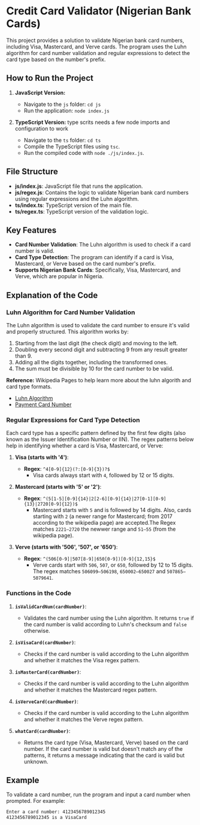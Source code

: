 # Credit Card Validator (Nigerian Bank Cards)

This project provides a solution to validate Nigerian bank card numbers, including Visa, Mastercard, and Verve cards. The program uses the Luhn algorithm for card number validation and regular expressions to detect the card type based on the number's prefix.

## How to Run the Project

1. **JavaScript Version:**
   - Navigate to the `js` folder: `cd js`
   - Run the application: `node index.js`

2. **TypeScript Version:**
    type scrits needs a few node imports and configuration to work
   - Navigate to the `ts` folder: `cd ts`
   - Compile the TypeScript files using `tsc`.
   - Run the compiled code with `node ./js/index.js`.

## File Structure

- **js/index.js**: JavaScript file that runs the application.
- **js/regex.js**: Contains the logic to validate Nigerian bank card numbers using regular expressions and the Luhn algorithm.
- **ts/index.ts**: TypeScript version of the main file.
- **ts/regex.ts**: TypeScript version of the validation logic.

## Key Features

- **Card Number Validation**: The Luhn algorithm is used to check if a card number is valid.
- **Card Type Detection**: The program can identify if a card is Visa, Mastercard, or Verve based on the card number's prefix.
- **Supports Nigerian Bank Cards**: Specifically, Visa, Mastercard, and Verve, which are popular in Nigeria.

## Explanation of the Code

### Luhn Algorithm for Card Number Validation

The Luhn algorithm is used to validate the card number to ensure it's valid and properly structured. This algorithm works by:

1. Starting from the last digit (the check digit) and moving to the left.
2. Doubling every second digit and subtracting 9 from any result greater than 9.
3. Adding all the digits together, including the transformed ones.
4. The sum must be divisible by 10 for the card number to be valid.

**Reference:**
Wikipedia Pages to help learn more about the luhn algorith and card type formats.

- [Luhn Algorithm](https://en.m.wikipedia.org/wiki/Luhn_algorithm)
- [Payment Card Number](https://en.m.wikipedia.org/wiki/Payment_card_number)

### Regular Expressions for Card Type Detection

Each card type has a specific pattern defined by the first few digits (also known as the Issuer Identification Number or IIN). The regex patterns below help in identifying whether a card is Visa, Mastercard, or Verve:

1. **Visa (starts with '4')**:
   - **Regex**: `^4[0-9]{12}(?:[0-9]{3})?$`
     - Visa cards always start with `4`, followed by 12 or 15 digits.

2. **Mastercard (starts with '5' or '2')**:
   - **Regex**: `^(5[1-5][0-9]{14}|2[2-6][0-9]{14}|27[0-1][0-9]{13}|2720[0-9]{12})$`
     - Mastercard starts with `5` and is followed by 14 digits. Also, cards starting with `2` (a newer range for Mastercard; from 2017 according to the wikipedia page) are accepted.The Regex matches `2221–2720` the newwer range and `51–55` (from the wikipedia page).

3. **Verve (starts with '506', '507', or '650')**:
   - **Regex**: `^(506[0-9]|507[8-9]|650[0-9])[0-9]{12,15}$`
     - Verve cards start with `506`, `507`, or `650`, followed by 12 to 15 digits. The regex matches `506099–506198`, `650002–650027` and `507865–5079641`.

### Functions in the Code

1. **`isValidCardNum(cardNumber)`**:
   - Validates the card number using the Luhn algorithm. It returns `true` if the card number is valid according to Luhn's checksum and `false` otherwise.

2. **`isVisaCard(cardNumber)`**:
   - Checks if the card number is valid according to the Luhn algorithm and whether it matches the Visa regex pattern.

3. **`isMasterCard(cardNumber)`**:
   - Checks if the card number is valid according to the Luhn algorithm and whether it matches the Mastercard regex pattern.

4. **`isVerveCard(cardNumber)`**:
   - Checks if the card number is valid according to the Luhn algorithm and whether it matches the Verve regex pattern.

5. **`whatCard(cardNumber)`**:
   - Returns the card type (Visa, Mastercard, Verve) based on the card number. If the card number is valid but doesn't match any of the patterns, it returns a message indicating that the card is valid but unknown.

## Example

To validate a card number, run the program and input a card number when prompted. For example:

``` sh
Enter a card number: 4123456789012345
4123456789012345 is a VisaCard
```
